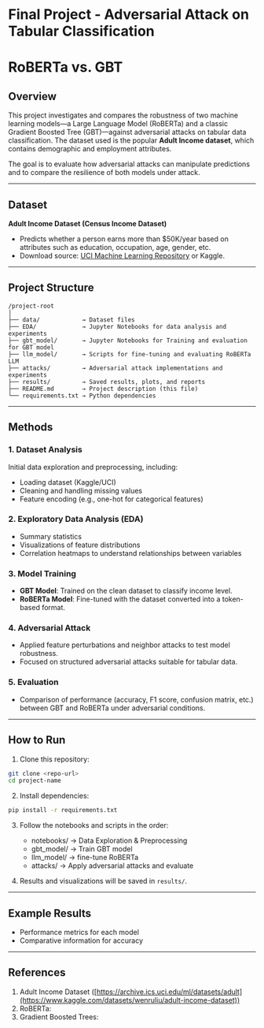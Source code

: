 # Final Project - Adversarial Attack on Tabular Classification
# RoBERTa vs. GBT

## Overview

This project investigates and compares the robustness of two machine learning models—a Large Language Model (RoBERTa) and a classic Gradient Boosted Tree (GBT)—against adversarial attacks on tabular data classification. The dataset used is the popular **Adult Income dataset**, which contains demographic and employment attributes.

The goal is to evaluate how adversarial attacks can manipulate predictions and to compare the resilience of both models under attack.

---

## Dataset

**Adult Income Dataset (Census Income Dataset)**

* Predicts whether a person earns more than \$50K/year based on attributes such as education, occupation, age, gender, etc.
* Download source: [UCI Machine Learning Repository](https://archive.ics.uci.edu/ml/datasets/adult) or Kaggle.

---

## Project Structure

```
/project-root
│
├── data/            → Dataset files 
├── EDA/             → Jupyter Notebooks for data analysis and experiments
├── gbt_model/       → Jupyter Notebooks for Training and evaluation for GBT model
├── llm_model/       → Scripts for fine-tuning and evaluating RoBERTa LLM
├── attacks/         → Adversarial attack implementations and experiments
├── results/         → Saved results, plots, and reports
├── README.md        → Project description (this file)
└── requirements.txt → Python dependencies
```

---

## Methods

### 1. Dataset Analysis

Initial data exploration and preprocessing, including:

* Loading dataset (Kaggle/UCI)
* Cleaning and handling missing values
* Feature encoding (e.g., one-hot for categorical features)

### 2. Exploratory Data Analysis (EDA)

* Summary statistics
* Visualizations of feature distributions
* Correlation heatmaps to understand relationships between variables

### 3. Model Training

* **GBT Model**: Trained on the clean dataset to classify income level.
* **RoBERTa Model**: Fine-tuned with the dataset converted into a token-based format.

### 4. Adversarial Attack

* Applied feature perturbations and neighbor attacks to test model robustness.
* Focused on structured adversarial attacks suitable for tabular data.

### 5. Evaluation

* Comparison of performance (accuracy, F1 score, confusion matrix, etc.) between GBT and RoBERTa under adversarial conditions.

---

## How to Run

1. Clone this repository:

```bash
git clone <repo-url>
cd project-name
```

2. Install dependencies:

```bash
pip install -r requirements.txt
```

3. Follow the notebooks and scripts in the order:

   * notebooks/ → Data Exploration & Preprocessing
   * gbt\_model/ → Train GBT model
   * llm\_model/ → fine-tune RoBERTa
   * attacks/ → Apply adversarial attacks and evaluate

4. Results and visualizations will be saved in `results/`.

---

## Example Results

* Performance metrics for each model
* Comparative information for accuracy 

---

## References

1. Adult Income Dataset ([https://archive.ics.uci.edu/ml/datasets/adult](https://www.kaggle.com/datasets/wenruliu/adult-income-dataset))
2. RoBERTa:
3. Gradient Boosted Trees:
